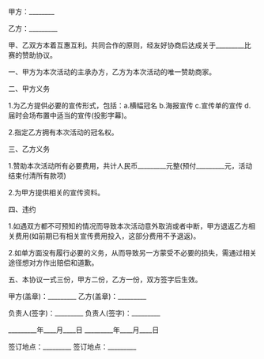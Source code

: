 
 


甲方：________


乙方：_________


甲、乙双方本着互惠互利。共同合作的原则，经友好协商后达成关于_________比赛的赞助协议。


一、甲方为本次活动的主承办方，乙方为本次活动的唯一赞助商家。


二、甲方义务


1.为乙方提供必要的宣传形式，包括：a.横幅冠名 b.海报宣传 c.宣传单的宣传 d.届时会场布置中适当的宣传(投影字幕)。


2.指定乙方拥有本次活动的冠名权。


三、乙方义务


1.赞助本次活动所有必要费用，共计人民币_________元整(预付_________元，活动结束付清所有款项)


2.为甲方提供相关的宣传资料。


四、违约


1.如遇双方都不可预知的情况而导致本次活动意外取消或者中断，甲方退返乙方相关费用(如前期已有相关宣传费用投入，这部分费用不予退返)。


2.如单方面没有履行必要的义务，从而导致另一方蒙受不必要的损失，需通过相关途径想对方作出赔偿和道歉。


五、本协议一式三份，甲方二份，乙方一份，双方签字后生效。


甲方(盖章)：_________ 乙方(盖章)：_________


负责人(签字)：_________ 负责人(签字)：_________


_________年____月____日 _________年____月____日


签订地点：_________ 签订地点：_________
 


 

 
 
 
 
 
  


  
 

  


  


  
 
 
 
 

